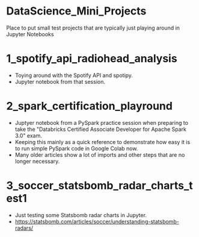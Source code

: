 # DataScience_Mini_Projects
Place to put small test projects that are typically just playing around in Jupyter Notebooks

# 1_spotify_api_radiohead_analysis
- Toying around with the Spotify API and spotipy.
- Jupyter notebook from that session.

# 2_spark_certification_playround
- Juptyer notebook from a PySpark practice session when preparing to take the "Databricks Certified Associate Developer for Apache Spark 3.0" exam.
- Keeping this mainly as a quick reference to demonstrate how easy it is to run simple PySpark code in Google Colab now. 
- Many older articles show a lot of imports and other steps that are no longer necessary.

# 3_soccer_statsbomb_radar_charts_test1
- Just testing some Statsbomb radar charts in Jupyter.
- https://statsbomb.com/articles/soccer/understanding-statsbomb-radars/
